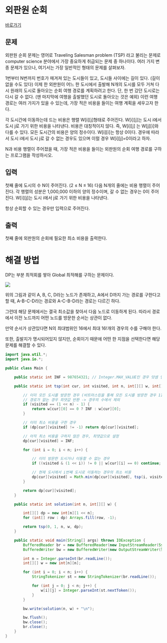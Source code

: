 # 외판원 순회

[바로가기](https://www.acmicpc.net/problem/2098)

## 문제

외판원 순회 문제는 영어로 Traveling Salesman problem (TSP) 라고 불리는 문제로 computer science 분야에서 가장 중요하게 취급되는 문제 중 하나이다. 여러 가지 변종 문제가 있으나, 여기서는 가장 일반적인 형태의 문제를 살펴보자.

1번부터 N번까지 번호가 매겨져 있는 도시들이 있고, 도시들 사이에는 길이 있다. (길이 없을 수도 있다) 이제 한 외판원이 어느 한 도시에서 출발해 N개의 도시를 모두 거쳐 다시 원래의 도시로 돌아오는 순회 여행 경로를 계획하려고 한다. 단, 한 번 갔던 도시로는 다시 갈 수 없다. (맨 마지막에 여행을 출발했던 도시로 돌아오는 것은 예외) 이런 여행 경로는 여러 가지가 있을 수 있는데, 가장 적은 비용을 들이는 여행 계획을 세우고자 한다.

각 도시간에 이동하는데 드는 비용은 행렬 W[i][j]형태로 주어진다. W[i][j]는 도시 i에서 도시 j로 가기 위한 비용을 나타낸다. 비용은 대칭적이지 않다. 즉, W[i][j] 는 W[j][i]와 다를 수 있다. 모든 도시간의 비용은 양의 정수이다. W[i][i]는 항상 0이다. 경우에 따라서 도시 i에서 도시 j로 갈 수 없는 경우도 있으며 이럴 경우 W[i][j]=0이라고 하자.

N과 비용 행렬이 주어졌을 때, 가장 적은 비용을 들이는 외판원의 순회 여행 경로를 구하는 프로그램을 작성하시오.

## 입력

첫째 줄에 도시의 수 N이 주어진다. (2 ≤ N ≤ 16) 다음 N개의 줄에는 비용 행렬이 주어진다. 각 행렬의 성분은 1,000,000 이하의 양의 정수이며, 갈 수 없는 경우는 0이 주어진다. W[i][j]는 도시 i에서 j로 가기 위한 비용을 나타낸다.

항상 순회할 수 있는 경우만 입력으로 주어진다.

## 출력

첫째 줄에 외판원의 순회에 필요한 최소 비용을 출력한다.

# 해결 방법

DP는 부분 최적회를 쌓아 Global 최적해를 구하는 문제이다.

![](https://kurtyoon-space.s3.ap-northeast-2.amazonaws.com/527d7643-770e-48a2-8228-6c7bf23ffe41_20250424.png)

위의 그림과 같이 A, B, C, D라는 노드가 존재하고, A에서 D까지 가는 경로를 구한다고할 때, A-B-C-D라는 경로와 A-C-B-D라는 경로는 다르긴 하다.

그런데 해당 문제에서는 결국 최소값을 찾아서 다음 노드로 이동하게 된다. 따라서 경로에서 이전 노드까지 어떤 노드를 방문한 순서는 상관이 없다.

만약 순서가 상관있다면 N의 최대범위인 16에서 최대 16!개의 경우의 수를 구해야 한다.

또한, 출발지가 명시되어있지 않지만, 순회이기 때문에 어떤 한 지점을 선택한다면 해당 문제를 해결할 수 있다.

```java
import java.util.*;
import java.io.*;

public class Main {

    public static int INF = 987654321; // Integer.MAX_VALUE인 경우 덧셈 연산에서 Overflow 발생

    public static int tsp(int cur, int visited, int n, int[][] w, int[][] dp) {

        // 이미 모든 도시를 방문한 경우 (비트마스킹을 통해 모든 도시를 방문한 경우 1111)
        // 경로가 없는 경우 최댓값 반환 -> 경우의 수에서 제외
        if (visited == (1 << n) - 1) {
            return w[cur][0] == 0 ? INF : w[cur][0];
        }

        // 이미 최소 비용을 구한 경우
        if (dp[cur][visited] != -1) return dp[cur][visited];

        // 아직 최소 비용을 구하지 않은 경우, 최댓값으로 설정
        dp[cur][visited] = INF;

        for (int i = 0; i < n; i++) {

            // 이미 방문한 도시거나 이동할 수 없는 경우
            if ((visited & (1 << i)) != 0 || w[cur][i] == 0) continue;

            // 현재 도시에서 i번째 도시로 이동하는 경우의 최소 비용
            dp[cur][visited] = Math.min(dp[cur][visited], tsp(i, visited | (1 << i), n, w, dp) + w[cur][i]);
        }

        return dp[cur][visited];
    }

    public static int solution(int n, int[][] w) {

        int[][] dp = new int[n][1 << n];
        for (int[] row : dp) Arrays.fill(row, -1);

        return tsp(0, 1, n, w, dp);
    }

    public static void main(String[] args) throws IOException {
        BufferedReader br = new BufferedReader(new InputStreamReader(System.in));
        BufferedWriter bw = new BufferedWriter(new OutputStreamWriter(System.out));

        int n = Integer.parseInt(br.readLine());
        int[][] w = new int[n][n];

        for (int i = 0; i < n; i++) {
            StringTokenizer st = new StringTokenizer(br.readLine());

            for (int j = 0; j < n; j++) {
                w[i][j] = Integer.parseInt(st.nextToken());
            }
        }

        bw.write(solution(n, w) + "\n");

        bw.flush();
        bw.close();
        br.close();
    }
}
```
